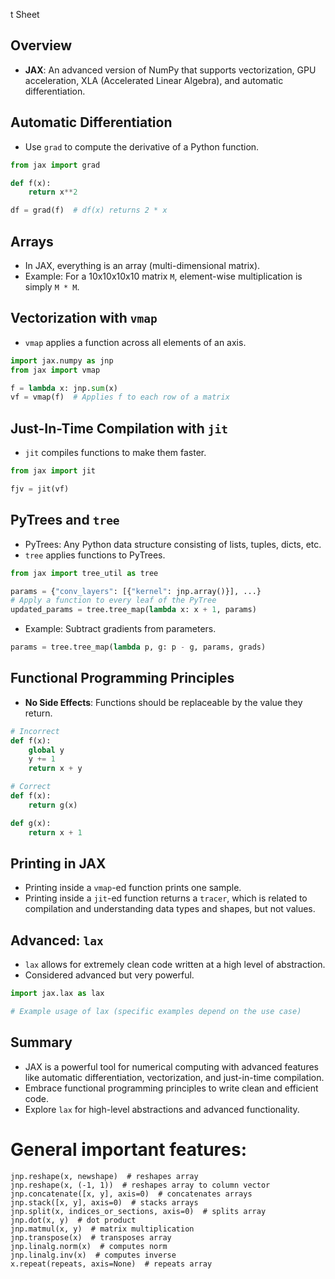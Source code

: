 t Sheet

## Overview

- **JAX**: An advanced version of NumPy that supports vectorization, GPU acceleration, XLA (Accelerated Linear Algebra), and automatic differentiation.

## Automatic Differentiation

- Use `grad` to compute the derivative of a Python function.

```python
from jax import grad

def f(x):
    return x**2

df = grad(f)  # df(x) returns 2 * x
```

## Arrays

- In JAX, everything is an array (multi-dimensional matrix).
- Example: For a 10x10x10x10 matrix `M`, element-wise multiplication is simply `M * M`.

## Vectorization with `vmap`

- `vmap` applies a function across all elements of an axis.

```python
import jax.numpy as jnp
from jax import vmap

f = lambda x: jnp.sum(x)
vf = vmap(f)  # Applies f to each row of a matrix
```

## Just-In-Time Compilation with `jit`

- `jit` compiles functions to make them faster.

```python
from jax import jit

fjv = jit(vf)
```

## PyTrees and `tree`

- PyTrees: Any Python data structure consisting of lists, tuples, dicts, etc.
- `tree` applies functions to PyTrees.

```python
from jax import tree_util as tree

params = {"conv_layers": [{"kernel": jnp.array()}], ...}
# Apply a function to every leaf of the PyTree
updated_params = tree.tree_map(lambda x: x + 1, params)
```

- Example: Subtract gradients from parameters.

```python
params = tree.tree_map(lambda p, g: p - g, params, grads)
```

## Functional Programming Principles

- **No Side Effects**: Functions should be replaceable by the value they return.

```python
# Incorrect
def f(x):
    global y
    y += 1
    return x + y

# Correct
def f(x):
    return g(x)

def g(x):
    return x + 1
```

## Printing in JAX

- Printing inside a `vmap`-ed function prints one sample.
- Printing inside a `jit`-ed function returns a `tracer`, which is related to compilation and understanding data types and shapes, but not values.

## Advanced: `lax`

- `lax` allows for extremely clean code written at a high level of abstraction.
- Considered advanced but very powerful.

```python
import jax.lax as lax

# Example usage of lax (specific examples depend on the use case)
```

## Summary

- JAX is a powerful tool for numerical computing with advanced features like automatic differentiation, vectorization, and just-in-time compilation.
- Embrace functional programming principles to write clean and efficient code.
- Explore `lax` for high-level abstractions and advanced functionality.

# General important features:

```
jnp.reshape(x, newshape)  # reshapes array
jnp.reshape(x, (-1, 1))  # reshapes array to column vector
jnp.concatenate([x, y], axis=0)  # concatenates arrays
jnp.stack([x, y], axis=0)  # stacks arrays
jnp.split(x, indices_or_sections, axis=0)  # splits array
jnp.dot(x, y)  # dot product
jnp.matmul(x, y)  # matrix multiplication
jnp.transpose(x)  # transposes array
jnp.linalg.norm(x)  # computes norm
jnp.linalg.inv(x)  # computes inverse
x.repeat(repeats, axis=None)  # repeats array
```

